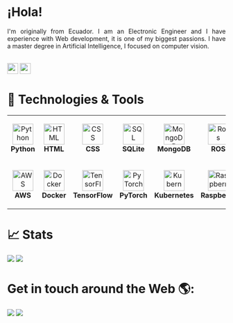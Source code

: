 # ¡Hola!

<div align="justify">
I'm originally from Ecuador.
I am an Electronic Engineer and I have experience with Web development, it is one of my biggest passions. 
I have a master degree in Artificial Intelligence, I focused on computer vision.
</div>

<br/>

<a href="https://www.linkedin.com/in/fernando-j-quisaguano-paredes-958a17267"><img src="https://img.shields.io/badge/linkedin-%230077B5.svg?&style=for-the-badge&logo=linkedin&logoColor=white" height=25></a> <a href="mailto:ferjeff92@hotmail.com"><img src="https://img.shields.io/badge/Gmail-D14836?style=for-the-badge&logo=gmail&logoColor=white" height=25></a>

 


# 🔧 Technologies & Tools

<table>
  <tr>
    <td align="center" height="108" width="108">
      <img src="https://cdn.jsdelivr.net/gh/devicons/devicon/icons/python/python-original.svg" width="48" height="48" alt="Python" />
      <br /><strong>Python</strong>
    </td>
    <td align="center" height="108" width="108">
      <img src="https://cdn.jsdelivr.net/gh/devicons/devicon/icons/html5/html5-plain-wordmark.svg" width="48" height="48" alt="HTML" />
      <br /><strong>HTML</strong>
    </td>
    <td align="center" height="108" width="108">
      <img src="https://cdn.jsdelivr.net/gh/devicons/devicon/icons/css3/css3-original.svg" width="48" height="48" alt="CSS" />
      <br /><strong>CSS</strong>
    </td>
    <td align="center" height="108" width="108">
      <img src="https://cdn.jsdelivr.net/gh/devicons/devicon/icons/sqlite/sqlite-original.svg" width="48" height="48" alt="SQL" />
      <br /><strong>SQLite</strong>
    </td>
    <td align="center" height="108" width="108">
      <img src="https://cdn.jsdelivr.net/gh/devicons/devicon/icons/mongodb/mongodb-original.svg" width="48" height="48" alt="MongoDB" />
      <br /><strong>MongoDB</strong>
    </td>
    <td align="center" height="108" width="108">
      <img src="https://upload.wikimedia.org/wikipedia/commons/b/bb/Ros_logo.svg" width="48" height="48" alt="Ros" />
      <br /><strong>ROS</strong>
    </td>
  </tr>
  <tr>
    <td align="center" height="108" width="108">
      <img src="https://cdn.iconscout.com/icon/free/png-512/aws-1869025-1583149.png" width="48" height="48" alt="AWS" />
      <br /><strong>AWS</strong>
    </td>
    <td align="center" height="108" width="108">
      <img src="https://cdn.jsdelivr.net/gh/devicons/devicon/icons/docker/docker-plain.svg" width="48" height="48" alt="Docker" />
      <br /><strong>Docker</strong>
    </td>
    <td align="center" height="108" width="108">
      <img src="https://cdn.jsdelivr.net/gh/devicons/devicon/icons/tensorflow/tensorflow-original.svg" width="48" height="48" alt="TensorFlow" />
      <br /><strong>TensorFlow</strong>
    </td>
    <td align="center" height="108" width="108">
      <img src="https://cdn.jsdelivr.net/gh/devicons/devicon/icons/pytorch/pytorch-original.svg" width="48" height="48" alt="PyTorch" />
      <br /><strong>PyTorch</strong>
    </td>
    <td align="center" height="108" width="108">
      <img src="https://cdn.jsdelivr.net/gh/devicons/devicon/icons/kubernetes/kubernetes-plain.svg" width="48" height="48" alt="Kubernetes" />
      <br /><strong>Kubernetes</strong>
    </td>
    <td align="center" height="108" width="108">
      <img src="https://cdn.jsdelivr.net/gh/devicons/devicon/icons/raspberrypi/raspberrypi-original.svg" width="48" height="48" alt="Raspberry" />
      <br /><strong>Raspberry</strong>
    </td>
    
  </tr>
</table>


# 📈 Stats

<img
  src="https://github-readme-stats.vercel.app/api?username=FerjeffQ&show_icons=true&theme=react&&hide_border=false"
/>
<img
  src="https://github-readme-streak-stats.herokuapp.com/?user=FerjeffQ&&theme=react&&hide_border=false"
/>
<br/>


# Get in touch around the Web 🌎:

<a href="https://www.youtube.com/@nerocode"><img src="https://img.shields.io/badge/YouTube-red?style=for-the-badge&logo=youtube&logoColor=white"/></a>  <a href="https://twitter.com/Ferjeff11"><img src="https://img.shields.io/badge/Twitter-1DA1F2?style=for-the-badge&logo=twitter&logoColor=white"/></a> 



